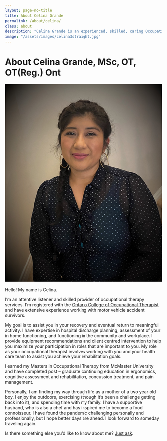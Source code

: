 ```yaml
---
layout: page-no-title
title: About Celina Grande
permalink: /about/celina/
class: about
description: "Celina Grande is an experienced, skilled, caring Occupational Therapist"
image: "/assets/images/celina3straight.jpg"
---
```


<h1 class="post-title">About Celina Grande<span class="credentials">, MSc, OT, OT(Reg.) Ont</span></h1>

<img src="/assets/images/celina3straight.jpg" alt="" class="image-float float-right">

Hello! My name is Celina. 

I’m an attentive listener and skilled provider of occupational therapy services. I’m registered with the [Ontario College of Occupational Therapist](https://www.coto.org/) and have extensive experience working with motor vehicle accident survivors. 

My goal is to assist you in your recovery and eventual return to meaningful activity. I have expertise in hospital discharge planning, assessment of your in home functioning, and functioning in the community and workplace. I provide equipment recommendations and client centred intervention to help you maximize your participation in roles that are important to you. My role as your occupational therapist involves working with you and your health care team to assist you achieve your rehabilitation goals. 

I earned my Masters in Occupational Therapy from McMaster University and have completed post – graduate continuing education in ergonomics, cognitive assessment and rehabilitation, concussion treatment, and pain management. 

Personally, I am finding my way through life as a mother of a two year old boy. I enjoy the outdoors, exercising (though it’s been a challenge getting back into it), and spending time with my family. I have a supportive husband, who is also a chef and has inspired me to become a food connoisseur. I have found the pandemic challenging personally and professionally, but I hope better days are ahead. I look forward to someday traveling again. 

Is there something else you’d like to know about me? [Just ask](mailto:celina@midtownrehab.ca).